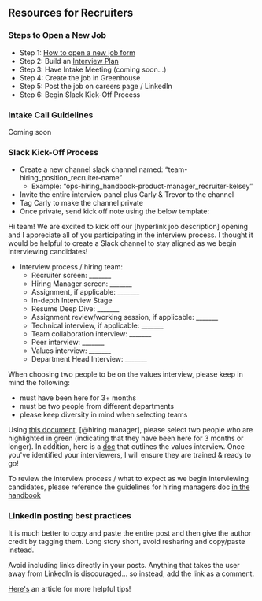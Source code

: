 ## Resources for Recruiters 

### Steps to Open a New Job
- Step 1: [How to open a new job form](https://docs.google.com/forms/d/e/1FAIpQLSdYwWlI_4bKKSkhWq4FrLNE2MPEhRtiq91GtEC6RuFAt-mgfA/viewform)
- Step 2: Build an [Interview Plan](https://docs.google.com/spreadsheets/d/1pMG_K3pf_pP_AIvy8jjOKc-h6htDJ5QkvEMD3prAQ5Y/edit#gid=1131029377)
- Step 3: Have Intake Meeting (coming soon...)
- Step 4: Create the job in Greenhouse
- Step 5: Post the job on careers page / LinkedIn
- Step 6: Begin Slack Kick-Off Process
  
### Intake Call Guidelines

Coming soon

### Slack Kick-Off Process
- Create a new channel slack channel named: “team-hiring_position_recruiter-name”
   - Example: “ops-hiring_handbook-product-manager_recruiter-kelsey”
- Invite the entire interview panel plus Carly & Trevor to the channel
- Tag Carly to make the channel private
- Once private, send kick off note using the below template:

Hi team!  We are excited to kick off our [hyperlink job description] opening and I appreciate all of you participating in the interview process.  I thought it would be helpful to create a Slack channel to stay aligned as we begin interviewing candidates! 

- Interview process / hiring team:
   - Recruiter screen: _______
   - Hiring Manager screen:  _______
   - Assignment, if applicable: _______
   - In-depth Interview Stage
    - Resume Deep Dive: _______
    - Assignment review/working session, if applicable: _______
    - Technical interview, if applicable: _______
    - Team collaboration interview: _______
    - Peer interview: _______
    - Values interview: _______ 
   - Department Head Interview: _______

When choosing two people to be on the values interview, please keep in mind the following:
   - must have been here for 3+ months
   - must be two people from different departments
   - please keep diversity in mind when selecting teams

Using [this document](https://docs.google.com/spreadsheets/d/1NUDEjzud_GxocjKkd__m0hTf21tN3OIgOwtk_OjhV20/edit?ts=60e4c3bd#gid=0), [@hiring manager], please select two people who are highlighted in green (indicating that they have been here for 3 months or longer). In addition, here is a [doc](https://about.sourcegraph.com/handbook/talent/hiring/evaluating_values) that outlines the values interview. Once you've identified your interviewers, I will ensure they are trained & ready to go!

To review the interview process / what to expect as we begin interviewing candidates, please reference the guidelines for hiring managers doc [in the handbook](https://about.sourcegraph.com/handbook/talent/resources_for_hiring_managers)

### LinkedIn posting best practices
It is much better to copy and paste the entire post and then give the author credit by tagging them. Long story short, avoid resharing and copy/paste instead.

Avoid including links directly in your posts. Anything that takes the user away from LinkedIn is discouraged... so instead, add the link as a comment.

[Here's](https://www.linkedin.com/pulse/13-tips-mastering-linkedin-algorithm-jay-palter/) an article for more helpful tips!
